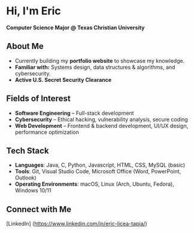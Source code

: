# Hi, I'm Eric
**Computer Science Major @ Texas Christian University**

## About Me
- Currently building my **portfolio website** to showcase my knowledge.
- **Familiar with:** Systems design, data structures & algorithms, and cybersecurity.
- **Active U.S. Secret Security Clearance**

## Fields of Interest
- **Software Engineering** – Full-stack development
- **Cybersecurity** – Ethical hacking, vulnerability analysis, secure coding
- **Web Development** – Frontend & backend development, UI/UX design, performance optimization  

## Tech Stack
- **Languages**: Java, C, Python, Javascript, HTML, CSS, MySQL (basic)
- **Tools**: Git, Visual Studio Code, Microsoft Office (Word, PowerPoint, Outlook)
- **Operating Environments**: macOS, Linux (Arch, Ubuntu, Fedora), Windows 10/11

## Connect with Me
[LinkedIn] (https://www.linkedin.com/in/eric-licea-tapia/)

